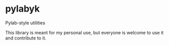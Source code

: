 # pylabyk
Pylab-style utilities

This library is meant for my personal use, but everyone is welcome to use it and contribute to it.
